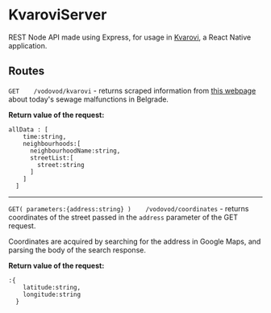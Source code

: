 # KvaroviServer
REST Node API made using Express, for usage in [Kvarovi](https://github.com/Marko590/Kvarovi), a React Native application.

## Routes

`GET    /vodovod/kvarovi` - returns scraped information from [this webpage](https://www.bvk.rs/kvarovi-na-mrezi/) about today's sewage malfunctions in Belgrade.  


**Return value of the request:**
```
allData : [
    time:string,
    neighbourhoods:[
      neighbourhoodName:string,
      streetList:[
        street:string
      ]
    ]
  ]
```
___
`GET( parameters:{address:string} )    /vodovod/coordinates` - returns coordinates of the street passed in the `address` parameter of the GET request.

Coordinates are acquired by searching for the address in Google Maps, and parsing the body of the search response.

**Return value of the request:**
```
:{
    latitude:string,
    longitude:string
  }
```
